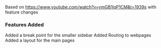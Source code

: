 Based on https://www.youtube.com/watch?v=ymGB1lqP1CM&t=1939s with feature changes 

### Features Added
Added a break point for the smaller sidebar
Added Routing to webpages
Added a layout for the main pages